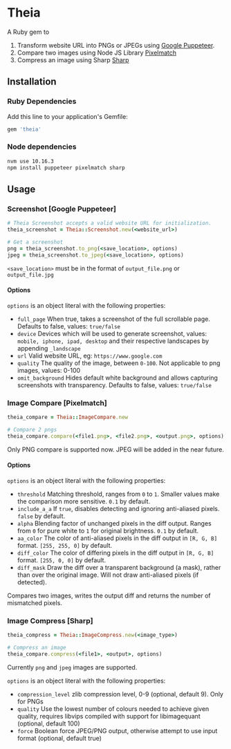 # Theia

A Ruby gem to 

1) Transform website URL into PNGs or JPEGs using [Google Puppeteer](https://github.com/GoogleChrome/puppeteer).
2) Compare two images using Node JS Library [Pixelmatch](https://github.com/mapbox/pixelmatch)
3) Compress an image using Sharp [Sharp](https://github.com/lovell/sharp)

## Installation

### Ruby Dependencies

Add this line to your application's Gemfile:

```ruby
gem 'theia'
```

### Node dependencies

```bash
nvm use 10.16.3
npm install puppeteer pixelmatch sharp
```

## Usage

### Screenshot [Google Puppeteer]

```ruby
# Theia Screenshot accepts a valid website URL for initialization.
theia_screenshot = Theia::Screenshot.new(<website_url>)

# Get a screenshot
png = theia_screenshot.to_png(<save_location>, options)
jpeg = theia_screenshot.to_jpeg(<save_location>, options) 
```
`<save_location>` must be in the format of `output_file.png` or `output_file.jpg`

#### Options

`options` is an object literal with the following properties:

* `full_page` When true, takes a screenshot of the full scrollable page. Defaults to false, values: `true/false`
* `device` Devices which will be used to generate screenshot, values: `mobile, iphone, ipad, desktop` and their respective landscapes by appending `_landscape`
* `url` Valid website URL, eg: `https://www.google.com`
* `quality` The quality of the image, between `0-100`. Not applicable to png images, values: 0-100
* `omit_background` Hides default white background and allows capturing screenshots with transparency. Defaults to false, values: `true/false`

### Image Compare [Pixelmatch]

```ruby
theia_compare = Theia::ImageCompare.new

# Compare 2 pngs
theia_compare.compare(<file1.png>, <file2.png>, <output.png>, options)
```

Only PNG compare is supported now. JPEG will be added in the near future.

#### Options

`options` is an object literal with the following properties:

* `threshold` Matching threshold, ranges from `0` to `1`. Smaller values make the comparison more sensitive. `0.1` by default.
* `include_a_a` If `true`, disables detecting and ignoring anti-aliased pixels. `false` by default.
* `alpha` Blending factor of unchanged pixels in the diff output. Ranges from `0` for pure white to `1` for original brightness. `0.1` by default.
* `aa_color` The color of anti-aliased pixels in the diff output in `[R, G, B]` format. `[255, 255, 0]` by default.
* `diff_color` The color of differing pixels in the diff output in `[R, G, B]` format. `[255, 0, 0]` by default.
* `diff_mask` Draw the diff over a transparent background (a mask), rather than over the original image. Will not draw anti-aliased pixels (if detected).

Compares two images, writes the output diff and returns the number of mismatched pixels.

### Image Compress [Sharp]

```ruby
theia_compress = Theia::ImageCompress.new(<image_type>)

# Compress an image
theia_compare.compress(<file1>, <output>, options)
```
Currently `png` and `jpeg` images are supported.

`options` is an object literal with the following properties:

* `compression_level` zlib compression level, 0-9 (optional, default 9). Only for PNGs
* `quality` Use the lowest number of colours needed to achieve given quality, requires libvips compiled with support for libimagequant (optional, default 100)
* `force` Boolean force JPEG/PNG output, otherwise attempt to use input format (optional, default true)







